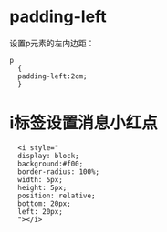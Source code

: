 #   padding-left
设置p元素的左内边距：
```
p
  {
  padding-left:2cm;
  }
```
# i标签设置消息小红点
```
  <i style="
  display: block;
  background:#f00;
  border-radius: 100%;
  width: 5px;
  height: 5px;
  position: relative;
  bottom: 20px;
  left: 20px;
  "></i>
```